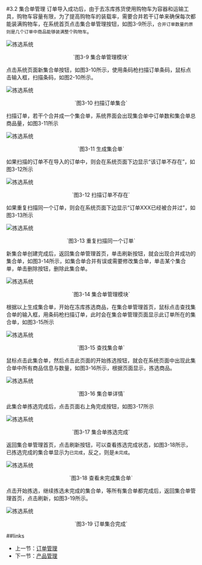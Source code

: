 #3.2 集合单管理
订单导入成功后，由于去冻库拣货使用购物车为容器和运输工具，购物车容量有限，为了提高购物车的装载率，需要合并若干订单来确保每次都能装满购物车，在系统首页点击集合单管理按钮，如图3-9所示，`合并订单数量的原则是几个订单中商品能够装满整个购物车`。

<img src="images/集合单管理首页.png" width = "" height = "" alt="拣选系统" align=center />
 <p align=center> `图3-9 集合单管理模块` </p>

点击系统页面新集合单按钮，如图3-10所示，使用条码枪扫描订单条码，鼠标点击输入框，扫描条码，如图2-10所示。

<img src="images/合并订单.png" width = "" height = "" alt="拣选系统" align=center />
 <p align=center> `图3-10 扫描订单集合` </p>


扫描订单，若干个合并成一个集合单，系统界面会出现集合单中订单数和集合单总商品量，如图3-11所示

<img src="images/新集合单1.png" width = "" height = "" alt="拣选系统" align=center />
 <p align=center> `图3-11 生成集合单` </p>

如果扫描的订单不在导入的订单中，则会在系统页面下边显示“该订单不存在”，如图3-12所示

<img src="images/新集合单订单不存在.png" width = "" height = "" alt="拣选系统" align=center />
 <p align=center> `图3-12 扫描订单不存在` </p>

如果重复扫描同一个订单，则会在系统页面下边显示“订单XXX已经被合并过”，如图3-13所示

<img src="images/新集合单订单已合并.png" width = "" height = "" alt="拣选系统" align=center />
 <p align=center> `图3-13 重复扫描同一个订单` </p>

新集合单创建完成后，返回集合单管理首页，单击刷新按钮，就会出现合并成功的集合单，如图3-14所示，如集合单合并有误或需要修改集合单，单击某个集合单，单击删除按钮，删除此集合单。

<img src="images/生成集合单刷新.png" width = "" height = "" alt="拣选系统" align=center />
 <p align=center> `图3-14 集合单管理模块` </p>

根据以上生成集合单，开始在冻库拣选商品，在集合单管理首页，鼠标点击查找集合单的输入框，用条码枪扫描订单，此时会在集合单管理页面显示此订单所在的集合单，如图3-15所示

<img src="images/集合单管理查找集合单.png" width = "" height = "" alt="拣选系统" align=center />
 <p align=center> `图3-15 查找集合单` </p>

鼠标点击此集合单，然后点击此页面的开始拣选按钮，就会在系统页面中出现此集合单中所有商品信息与数量，如图3-16所示，根据页面显示，拣选商品。

<img src="images/开始拣选.png" width = "" height = "" alt="拣选系统" align=center />
 <p align=center> `图3-16 集合单详情` </p>

此集合单拣选完成后，点击页面右上角完成按钮，如图3-17所示

<img src="images/拣选完成确定.png" width = "" height = "" alt="拣选系统" align=center />
 <p align=center> `图3-17 集合单拣选完成` </p>

返回集合单管理首页，点击刷新按钮，可以查看拣选完成状态，如图3-18所示，已拣选完成的集合单显示为`已完成`，反之，则是`未完成`。

<img src="images/集合单管理查看完成状态.png" width = "" height = "" alt="拣选系统" align=center />
 <p align=center> `图3-18 查看未完成集合单` </p>

点击开始拣选，继续拣选未完成的集合单，等所有集合单都完成后，返回集合单管理首页，点击刷新，如图3-19所示。

<img src="images/所有集合单拣选完成.png" width = "" height = "" alt="拣选系统" align=center />
 <p align=center> `图3-19 订单集合完成` </p>

##links
+ 上一节：[订单管理](master/03.1.md)
+ 下一节：[产品管理](03.3.md)